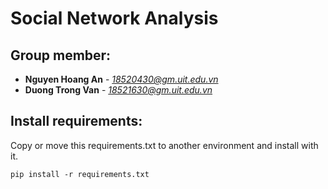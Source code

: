 # Social Network Analysis
## Group member:
* **Nguyen Hoang An** - *18520430@gm.uit.edu.vn*
* **Duong Trong Van** - *18521630@gm.uit.edu.vn*
## Install requirements:
Copy or move this requirements.txt to another environment and install with it.
```Shell
pip install -r requirements.txt
```
